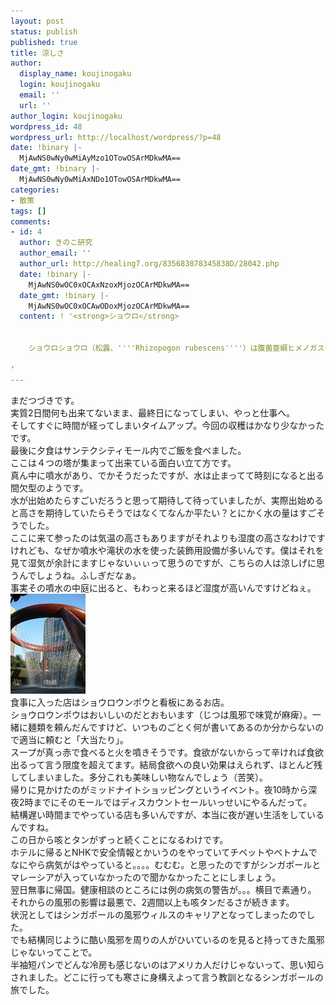 ```yaml
---
layout: post
status: publish
published: true
title: 涼しさ
author:
  display_name: koujinogaku
  login: koujinogaku
  email: ''
  url: ''
author_login: koujinogaku
wordpress_id: 48
wordpress_url: http://localhost/wordpress/?p=48
date: !binary |-
  MjAwNS0wNy0wMiAyMzo1OTowOSArMDkwMA==
date_gmt: !binary |-
  MjAwNS0wNy0wMiAxNDo1OTowOSArMDkwMA==
categories:
- 散策
tags: []
comments:
- id: 4
  author: きのこ研究
  author_email: ''
  author_url: http://healing7.org/835683878345838D/28042.php
  date: !binary |-
    MjAwNS0wOC0xOCAxNzoxMjozOCArMDkwMA==
  date_gmt: !binary |-
    MjAwNS0wOC0xOCAwODoxMjozOCArMDkwMA==
  content: ! '<strong>ショウロ</strong>


    ショウロショウロ（松露、''''Rhizopogon rubescens''''）は腹菌亜綱ヒメノガステル目ショウロ科のキノコ。菌糸体はマツの根に菌根をつくり共生する。子実体は春と秋、海岸などの松林の地上に土に埋もれた状態で発生。球状。白色後黄褐色となり傷つけると赤く変色する。食用。若

'
---
```

<p>まだつづきです。<br />
実質2日間何も出来てないまま、最終日になってしまい、やっと仕事へ。<br />
そしてすぐに時間が経ってしまいタイムアップ。今回の収穫はかなり少なかったです。<br />
最後に夕食はサンテクシティモール内でご飯を食べました。<br />
ここは４つの塔が集まって出来ている面白い立て方です。<br />
真ん中に噴水があり、でかそうだったですが、水は止まってて時刻になると出る間欠型のようです。<br />
水が出始めたらすごいだろうと思って期待して待っていましたが、実際出始めると高さを期待していたらそうではなくてなんか平たい？とにかく水の量はすごそうでした。<br />
ここに来て参ったのは気温の高さもありますがそれよりも湿度の高さなわけですけれども、なぜか噴水や滝状の水を使った装飾用設備が多いんです。僕はそれを見て湿気が余計にますじゃないぃぃって思うのですが、こちらの人は涼しげに思うんでしょうね。ふしぎだなぁ。<br />
事実その噴水の中庭に出ると、もわっと来るほど湿度が高いんですけどねぇ。<br />
<img src="/blog/img/20050702.jpg" alt="20050702.jpg" width="120" height="160" /><br />
食事に入った店はショウロウンポウと看板にあるお店。<br />
ショウロウンポウはおいしいのだとおもいます（じつは風邪で味覚が麻痺）。一緒に麺類を頼んだんですけど、いつものごとく何が書いてあるのか分からないので適当に頼むと「大当たり」。<br />
スープが真っ赤で食べると火を噴きそうです。食欲がないからって辛ければ食欲出るって言う限度を超えてます。結局食欲への良い効果はえられず、ほとんど残してしまいました。多分これも美味しい物なんでしょう（苦笑）。<br />
帰りに見かけたのがミッドナイトショッピングというイベント。夜10時から深夜2時までにそのモールではディスカウントセールいっせいにやるんだって。<br />
結構遅い時間までやっている店も多いんですが、本当に夜が遅い生活をしているんですね。<br />
この日から咳とタンがずっと続くことになるわけです。<br />
ホテルに帰るとNHKで安全情報とかいうのをやっていてチベットやベトナムでなにやら病気がはやっていると。。。。むむむ。と思ったのですがシンガポールとマレーシアが入っていなかったので聞かなかったことにしましょう。<br />
翌日無事に帰国。健康相談のところには例の病気の警告が。。。横目で素通り。<br />
それからの風邪の影響は最悪で、2週間以上も咳タンだるさが続きます。<br />
状況としてはシンガポールの風邪ウィルスのキャリアとなってしまったのでした。<br />
でも結構同じように酷い風邪を周りの人がひいているのを見ると持ってきた風邪じゃないってことで。<br />
半袖短パンでどんな冷房も感じないのはアメリカ人だけじゃないって、思い知らされました。どこに行っても寒さに身構えよって言う教訓となるシンガポールの旅でした。</p>
